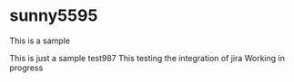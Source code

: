 # sunny5595
This is a sample 


This is just a sample test987
This testing the integration of jira
Working in progress
